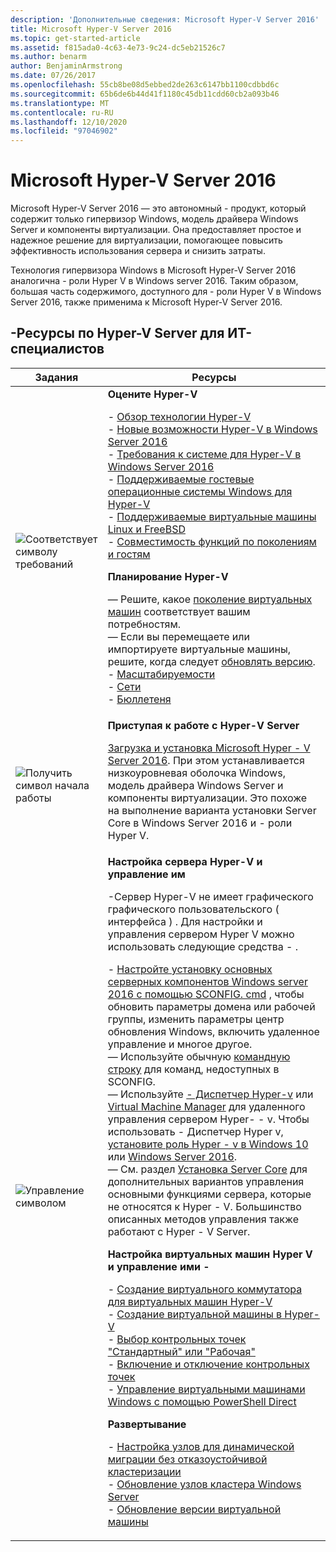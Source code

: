 ```yaml
---
description: 'Дополнительные сведения: Microsoft Hyper-V Server 2016'
title: Microsoft Hyper-V Server 2016
ms.topic: get-started-article
ms.assetid: f815ada0-4c63-4e73-9c24-dc5eb21526c7
ms.author: benarm
author: BenjaminArmstrong
ms.date: 07/26/2017
ms.openlocfilehash: 55cb8be08d5ebbed2de263c6147bb1100cdbbd6c
ms.sourcegitcommit: 65b6de6b44d41f1180c45db11cdd60cb2a093b46
ms.translationtype: MT
ms.contentlocale: ru-RU
ms.lasthandoff: 12/10/2020
ms.locfileid: "97046902"
---
```

# <a name="microsoft-hyper-v-server-2016"></a>Microsoft Hyper-V Server 2016

Microsoft Hyper-V Server 2016 — это автономный \- продукт, который содержит только гипервизор Windows, модель драйвера Windows Server и компоненты виртуализации. Она предоставляет простое и надежное решение для виртуализации, помогающее повысить эффективность использования сервера и снизить затраты.

Технология гипервизора Windows в Microsoft Hyper-V Server 2016 аналогична \- роли Hyper V в Windows server 2016. Таким образом, большая часть содержимого, доступного для \- роли Hyper V в Windows Server 2016, также применима к Microsoft Hyper-V Server 2016.

## <a name="hyper-v-server-resources-for-it-pros"></a>\-Ресурсы по Hyper-V Server для ИТ-специалистов

|Задания|Ресурсы|
|-|-|
|![Соответствует символу требований](media/All_Symbols_MeetsRequirements.png)|**Оцените Hyper-V**<p>-   [Обзор технологии Hyper-V](hyper-v-technology-overview.md)<br />- [Новые возможности Hyper-V в Windows Server 2016](what-s-new-in-hyper-v-on-windows.md)<br />-   [Требования к системе для Hyper-V в Windows Server 2016](system-requirements-for-hyper-v-on-windows.md)<br />-   [Поддерживаемые гостевые операционные системы Windows для Hyper-V](supported-windows-guest-operating-systems-for-hyper-v-on-windows.md)<br />-   [Поддерживаемые виртуальные машины Linux и FreeBSD](supported-linux-and-freebsd-virtual-machines-for-hyper-v-on-windows.md)<br />-   [Совместимость функций по поколениям и гостям](hyper-v-feature-compatibility-by-generation-and-guest.md)<p>**Планирование Hyper-V**<p>— Решите, какое [поколение виртуальных машин](plan/should-i-create-a-generation-1-or-2-virtual-machine-in-hyper-v.md)  соответствует вашим потребностям. <br/>— Если вы перемещаете или импортируете виртуальные машины, решите, когда следует [обновлять версию](deploy/upgrade-virtual-machine-version-in-hyper-v-on-windows-or-windows-server.md). <br />- [Масштабируемости](plan/plan-hyper-v-scalability-in-windows-server.md) <br />- [Сети](plan/plan-hyper-v-networking-in-windows-server.md) <br />- [Бюллетеня](plan/plan-hyper-v-security-in-windows-server.md)|
|![Получить символ начала работы](media/All_Symbols_GetStarted.png)|**Приступая к работе с Hyper-V Server**<p>[Загрузка и установка Microsoft Hyper \- V Server 2016](https://www.microsoft.com/evalcenter/evaluate-hyper-v-server-2016). При этом устанавливается низкоуровневая оболочка Windows, модель драйвера Windows Server и компоненты виртуализации. Это похоже на выполнение варианта установки Server Core в Windows Server 2016 и \- роли Hyper V.|
|![Управление символом](media/All_Symbols_Administrator.png)|**Настройка сервера Hyper-V и управление им**<p>\-Сервер Hyper-V не имеет графического графического пользовательского \( интерфейса \) . Для настройки и управления сервером Hyper V можно использовать следующие средства \- .<p>-   [Настройте установку основных серверных компонентов Windows server 2016 с помощью SCONFIG. cmd](../../get-started/sconfig-on-ws2016.md) , чтобы обновить параметры домена или рабочей группы, изменить параметры центр обновления Windows, включить удаленное управление и многое другое.<br />— Используйте обычную [командную строку](../../administration/windows-commands/windows-commands.md) для команд, недоступных в SCONFIG.<br />— Используйте [ \- Диспетчер Hyper-v](./manage/remotely-manage-hyper-v-hosts.md) или [Virtual Machine Manager](/system-center/vmm) для удаленного управления сервером Hyper- \- v. Чтобы использовать \- Диспетчер Hyper v, [установите роль Hyper \- v в Windows 10](/virtualization/hyper-v-on-windows/quick-start/enable-hyper-v) или [Windows Server 2016](get-started/install-the-hyper-v-role-on-windows-server.md).<br />— См. раздел [Установка Server Core](../../get-started/getting-started-with-server-core.md) для дополнительных вариантов управления основными функциями сервера, которые не относятся к Hyper \- V. Большинство описанных методов управления также работают с Hyper \- V Server.<p>**Настройка виртуальных машин Hyper V и управление ими \-**<p>-   [Создание виртуального коммутатора для виртуальных машин Hyper-V](get-started/create-a-virtual-switch-for-hyper-v-virtual-machines.md)<br />-   [Создание виртуальной машины в Hyper-V](get-started/create-a-virtual-machine-in-hyper-v.md)<br />-   [Выбор контрольных точек "Стандартный" или "Рабочая"](manage/choose-between-standard-or-production-checkpoints-in-hyper-v.md)<br />-   [Включение и отключение контрольных точек](manage/enable-or-disable-checkpoints-in-hyper-v.md)<br />-   [Управление виртуальными машинами Windows с помощью PowerShell Direct](manage/manage-windows-virtual-machines-with-powershell-direct.md) <p>**Развертывание**<p>-   [Настройка узлов для динамической миграции без отказоустойчивой кластеризации](deploy/set-up-hosts-for-live-migration-without-failover-clustering.md)<br />- [Обновление узлов кластера Windows Server](../../failover-clustering/cluster-operating-system-rolling-upgrade.md)<br />- [Обновление версии виртуальной машины](deploy/upgrade-virtual-machine-version-in-hyper-v-on-windows-or-windows-server.md)<br />|
